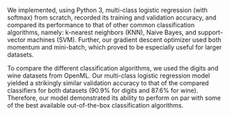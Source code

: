 We implemented, using Python 3, multi-class logistic regression (with softmax) from scratch, recorded its training and validation accuracy, and compared its performance to that of other common classification algorithms, namely: k-nearest neighbors (KNN), Naive Bayes, and support-vector machines (SVM). Further, our gradient descent optimizer used both momentum and mini-batch, which proved to be especially useful for larger datasets. 

To compare the different classification algorithms, we used the digits and wine datasets from OpenML. Our multi-class logistic regression model yielded a strikingly similar validation accuracy to that of the compared classifiers for both datasets (90.9% for digits and 87.6% for wine). Therefore, our model demonstrated its ability to perform on par with some of the best available out-of-the-box classification algorithms.
